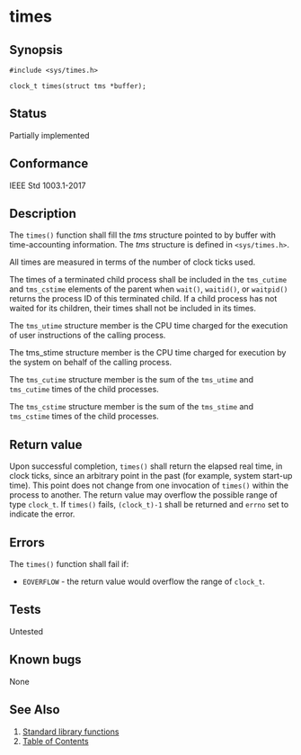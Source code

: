 # times

## Synopsis

`#include <sys/times.h>`

`clock_t times(struct tms *buffer);`

## Status

Partially implemented

## Conformance

IEEE Std 1003.1-2017

## Description

The `times()` function shall fill the _tms_ structure pointed to by buffer with time-accounting information. The _tms_
structure is defined in `<sys/times.h>`.

All times are measured in terms of the number of clock ticks used.

The times of a terminated child process shall be included in the `tms_cutime` and `tms_cstime` elements of the parent
when `wait()`, `waitid()`, or `waitpid()` returns the process ID of this terminated child. If a child process has not
waited for its children, their times shall not be included in its times.

The `tms_utime` structure member is the CPU time charged for the execution of user instructions of the calling process.

The tms_stime structure member is the CPU time charged for execution by the system on behalf of the calling process.

The `tms_cutime` structure member is the sum of the `tms_utime` and `tms_cutime` times of the child processes.

The `tms_cstime` structure member is the sum of the `tms_stime` and `tms_cstime` times of the child processes.

## Return value

Upon successful completion, `times()` shall return the elapsed real time, in clock ticks, since an arbitrary point in
the past (for example, system start-up time). This point does not change from one invocation of `times()` within
the process to another. The return value may overflow the possible range of type `clock_t`. If `times()` fails,
`(clock_t)-1` shall be returned and `errno` set to indicate the error.

## Errors

The `times()` function shall fail if:

* `EOVERFLOW` - the return value would overflow the range of `clock_t`.

## Tests

Untested

## Known bugs

None

## See Also

1. [Standard library functions](../README.md)
2. [Table of Contents](../../../README.md)
